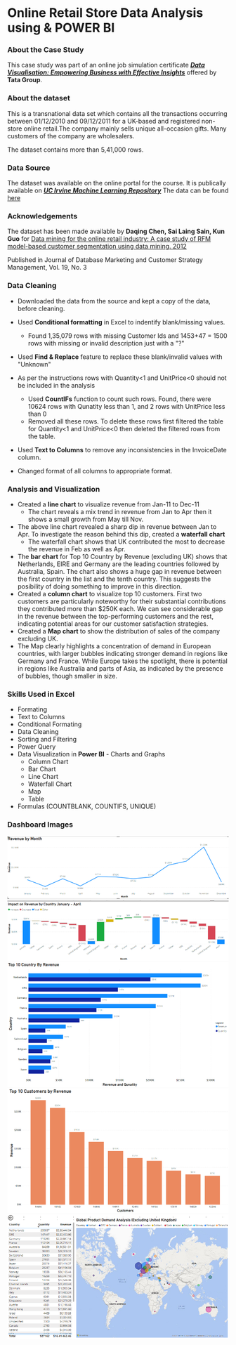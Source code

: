 # Online Retail Store Data Analysis using & POWER BI

### About the Case Study

This case study was part of an online job simulation certificate [***Data Visualisation: Empowering Business with Effective Insights***](https://www.theforage.com/simulations/tata/data-visualisation-p5xo) offered by **Tata Group**. 

### About the dataset

This is a transnational data set which contains all the transactions occurring between 01/12/2010 and 09/12/2011 for a UK-based and registered non-store online retail.The company mainly sells unique all-occasion gifts. Many customers of the company are wholesalers.

The dataset contains more than 5,41,000 rows.
 
### Data Source

The dataset was available on the online portal for the course. It is publically available on ***[UC Irvine Machine Learning Repository](https://archive.ics.uci.edu/)*** The data can be found [here](https://archive.ics.uci.edu/dataset/352/online+retail)

### Acknowledgements

The dataset has been made available by **Daqing Chen, Sai Laing Sain, Kun Guo** for
[Data mining for the online retail industry: A case study of RFM model-based customer segmentation using data mining. 2012](https://www.semanticscholar.org/paper/Data-mining-for-the-online-retail-industry%3A-A-case-Chen-Sain/e43a5a90fa33d419df42e485099f8f08badf2149)

Published in Journal of Database Marketing and Customer Strategy Management, Vol. 19, No. 3

### Data Cleaning
- Downloaded the data from the source and kept a copy of the data, before cleaning.
- Used **Conditional formatting** in Excel to indentify blank/missing values. 
  * Found 1,35,079 rows with missing Customer Ids and 1453+47 = 1500 rows with missing or invalid description just with a "?"

- Used **Find & Replace** feature to replace these blank/invalid values with "Unknown" 

- As per the instructions rows with Quantity<1 and UnitPrice<0 should not be included in the analysis
  * Used **CountIFs** function to count such rows. Found, there were 10624 rows with Qunatity less than 1, and 2 rows with UnitPrice less than 0
  * Removed all these rows. To delete these rows first filtered the table for Quantity<1 and UnitPrice<0 then deleted the filtered rows from the table.
- Used **Text to Columns** to remove any inconsistencies in the InvoiceDate column.
- Changed format of all columns to appropriate format.

### Analysis and Visualization
- Created a **line chart** to visualize revenue from Jan-11 to Dec-11
  * The chart reveals a mix trend in revenue from Jan to Apr then it shows a small growth from May till Nov.
- The above line chart revealed a sharp dip in revenue between Jan to Apr. To investigate the reason behind this dip, created a **waterfall chart**
  * The waterfall chart shows that UK contributed the most to decrease the revenue in Feb as well as Apr.
- The **bar chart** for Top 10 Country by Revenue (excluding UK) shows that Netherlands, EIRE and Germany are the leading countries followed by Australia, Spain. The chart also shows a huge gap in revenue between the first country in the list and the tenth country. This suggests the posibility of doing something to improve in this direction.
- Created a **column chart** to visualize top 10 customers. First two customers are particularly noteworthy for their substantial contributions they contributed more than $250K each. We can see considerable gap in the revenue between the top-performing customers and the rest, indicating potential areas for our customer satisfaction strategies.
- Created a **Map chart** to show the distribution of sales of the company excluding UK.
- The Map clearly highlights a concentration of demand in European countries, with larger bubbles indicating stronger demand in regions like Germany and France. While Europe takes the spotlight, there is potential in regions like Australia and parts of Asia, as indicated by the presence of bubbles, though smaller in size.

### Skills Used in Excel
- Formating
- Text to Columns
- Conditional Formating
- Data Cleaning
- Sorting and Filtering
- Power Query
- Data Visualization in **Power BI** - Charts and Graphs
  - Column Chart
  - Bar Chart
  - Line Chart
  - Waterfall Chart
  - Map
  - Table
- Formulas (COUNTBLANK, COUNTIFS, UNIQUE)

### Dashboard Images

<img src="Images/Question-1.png">

<img src="Images/Question-2.png">

<img src="Images/Question-3.png">

<img src="Images/Question-4.png">
